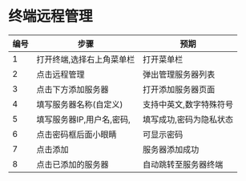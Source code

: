 ﻿#  终端远程管理

| 编号 | 步骤                                          | 预期                 |
| ---- | --------------------------------------------- | ------------------- |
| 1    |打开终端,选择右上角菜单栏|打开菜单栏|
| 2    |点击远程管理|弹出管理服务器列表
| 3    |点击下方添加服务器|打开添加服务器页面|
| 4    |填写服务器名称(自定义)|支持中英文,数字特殊符号|
| 5    |填写服务器IP,用户名,密码,|填写成功,密码为隐私状态|
| 6    |点击密码框后面小眼睛|可显示密码|
| 7    |点击添加|服务器添加成功|
| 8    |点击已添加的服务器|自动跳转至服务器终端|
